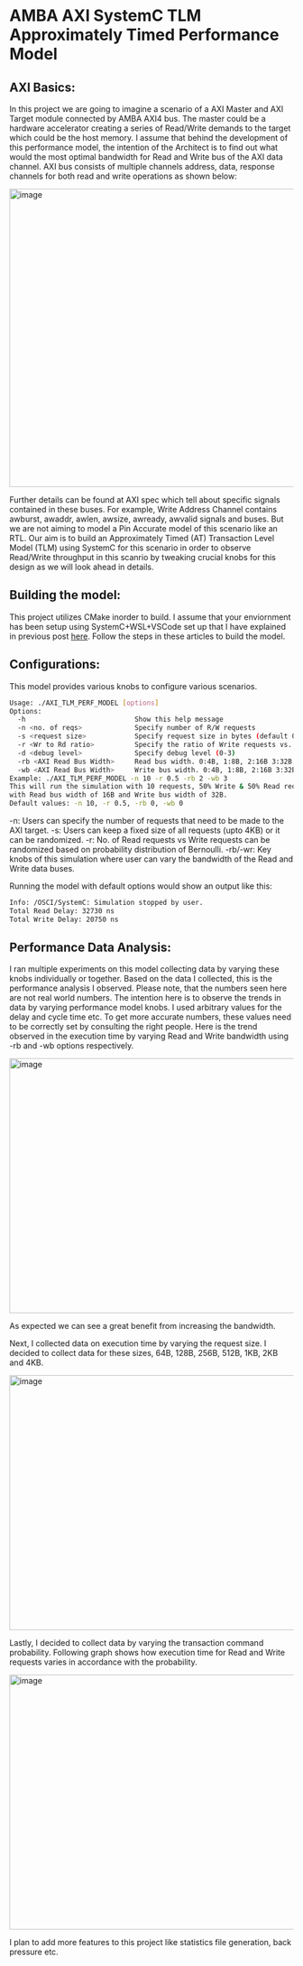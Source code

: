 # AMBA AXI SystemC TLM Approximately Timed Performance Model

## AXI Basics:

In this project we are going to imagine a scenario of a AXI Master and AXI Target module connected by AMBA AXI4 bus. The master could be a hardware accelerator creating a series of Read/Write demands to the target which could be the host memory. I assume that behind the development of this performance model, the intention of the Architect is to find out what would the most optimal bandwidth for Read and Write bus of the AXI data channel. AXI bus consists of multiple channels address, data, response channels for both read and write operations as shown below:


<img width="1364" height="529" alt="image" src="https://github.com/user-attachments/assets/ad957df3-93fc-4580-a45c-ef7fd15378d8" />


Further details can be found at AXI spec which tell about specific signals contained in these buses. For example, Write Address Channel contains awburst, awaddr, awlen, awsize, awready, awvalid signals and buses. But we are not aiming to model a Pin Accurate model of this scenario like an RTL. Our aim is to build an Approximately Timed (AT) Transaction Level Model (TLM) using SystemC for this scenario in order to observe Read/Write throughput in this scanrio by tweaking crucial knobs for this design as we will look ahead in details.

## Building the model:

This project utilizes CMake inorder to build. I assume that your enviornment has been setup using SystemC+WSL+VSCode set up that I have explained in previous post [here](https://pgudadhe.github.io/).
Follow the steps in these articles to build the model.

## Configurations:

This model provides various knobs to configure various scenarios.

```bash
Usage: ./AXI_TLM_PERF_MODEL [options]
Options:
  -h                           Show this help message
  -n <no. of reqs>             Specify number of R/W requests
  -s <request size>            Specify request size in bytes (default 0: 4B to 4096B randomized size), else: Absolute fixed size
  -r <Wr to Rd ratio>          Specify the ratio of Write requests vs. Read. eg. 0.7: 70% Write reqs, 30% Read reqs.
  -d <debug level>             Specify debug level (0-3)
  -rb <AXI Read Bus Width>     Read bus width. 0:4B, 1:8B, 2:16B 3:32B, 4:64B
  -wb <AXI Read Bus Width>     Write bus width. 0:4B, 1:8B, 2:16B 3:32B, 4:64B
Example: ./AXI_TLM_PERF_MODEL -n 10 -r 0.5 -rb 2 -wb 3
This will run the simulation with 10 requests, 50% Write & 50% Read requests,
with Read bus width of 16B and Write bus width of 32B.
Default values: -n 10, -r 0.5, -rb 0, -wb 0
```

-n:       Users can specify the number of requests that need to be made to the AXI target.
-s:       Users can keep a fixed size of all requests (upto 4KB) or it can be randomized.
-r:       No. of Read requests vs Write requests can be randomized based on probability distribution of Bernoulli.
-rb/-wr:  Key knobs of this simulation where user can vary the bandwidth of the Read and Write data buses. 

Running the model with default options would show an output like this:

```bash
Info: /OSCI/SystemC: Simulation stopped by user.
Total Read Delay: 32730 ns 
Total Write Delay: 20750 ns
```

## Performance Data Analysis:
I ran multiple experiments on this model collecting data by varying these knobs individually or together. Based on the data I collected, this is the performance analysis I observed. Please note, that the numbers seen here are not real world numbers. The intention here is to observe the trends in data by varying performance model knobs. I used arbitrary values for the delay and cycle time etc. To get more accurate numbers, these values need to be correctly set by consulting the right people. 
Here is the trend observed in the execution time by varying Read and Write bandwidth using -rb and -wb options respectively. 

<img width="752" height="452" alt="image" src="https://github.com/user-attachments/assets/a0e3ffa7-c9ba-483a-88a0-77b64c10747d" />

As expected we can see a great benefit from increasing the bandwidth.

Next, I collected data on execution time by varying the request size. I decided to collect data for these sizes, 64B, 128B, 256B, 512B, 1KB, 2KB and 4KB.

<img width="752" height="452" alt="image" src="https://github.com/user-attachments/assets/3d1b7e49-1308-4dc7-a476-b24387b2d4c4" />

Lastly, I decided to collect data by varying the transaction command probability. Following graph shows how execution time for Read and Write requests varies in accordance with the probability.

<img width="752" height="452" alt="image" src="https://github.com/user-attachments/assets/ebe4d7b1-ddbb-4a2f-b892-93666f96d6a9" />

I plan to add more features to this project like statistics file generation, back pressure etc. 

